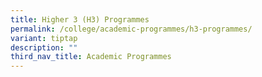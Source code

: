 ```yaml
---
title: Higher 3 (H3) Programmes
permalink: /college/academic-programmes/h3-programmes/
variant: tiptap
description: ""
third_nav_title: Academic Programmes
---
```

